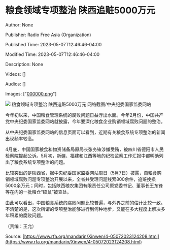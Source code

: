 # 粮食领域专项整治 陕西追赃5000万元

Author: None

Publisher: Radio Free Asia (Organization)

Published Time: 2023-05-07T12:46:46-04:00

Modified Time: 2023-05-07T12:46:46-04:00

Description: None

Videos: []

Audios: []

Images: ["[000000.png](000000.png)"]

<!--METADATA-->

![](../Images/2023-05-07T12-46-46-04-00/000000.png) 粮食领域专项整治 陕西追赃5000万元 [](https://www.rfa.org/mandarin/Xinwen/4-05072023124208.html/@@images/image)网络截图/中央纪委国家监委网站

今年初以来，中国粮食管理系统的腐败问题日益浮出水面。今年2月份，中国共产党中央纪委国家监委网站就披露，今年要深化粮食企业购销领域腐败问题的整治。

从中央纪委国家监委网站的信息页面可以看到，近期有关粮食系统专项整治的新闻出现频率较高。

4月底，中国国家粮食和物资储备局原局长张务锋涉嫌受贿，被四川省德阳市人民检察院提起公诉。5月初，新疆、福建和江西等地的纪检监察工作汇报中都明确列出了粮食系统专项整治的问题。

比较突出的是陕西省，据中央纪委国家监委网站周日（5月7日）披露，自粮食购销领域腐败问题专项整治开展以来，全省共受理问题线索800余件，追赃挽损5000余万元；同时，包括陕西粮农集团有限责任公司原党委书记、董事长王东锋等在内的一批粮仓“硕鼠”被查处。

由此可以看出，中国粮食系统的腐败问题比较普遍，与外界之前的估计比较一致。不清楚的是，这次所谓的专项整治能够进行到何种地步，又能在多大程度上解决多年积累的腐败问题。

（责编：王允）

Source: [https://www.rfa.org/mandarin/Xinwen/4-05072023124208.html](https://www.rfa.org/mandarin/Xinwen/4-05072023124208.html)